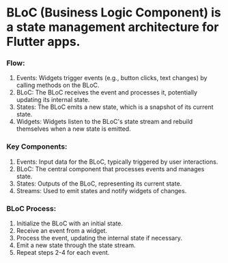 # BLoC (Business Logic Component) is a state management architecture for Flutter apps.

### Flow:

1. Events: Widgets trigger events (e.g., button clicks, text changes) by calling methods on the BLoC.
2. BLoC: The BLoC receives the event and processes it, potentially updating its internal state.
3. States: The BLoC emits a new state, which is a snapshot of its current state.
4. Widgets: Widgets listen to the BLoC's state stream and rebuild themselves when a new state is emitted.

### Key Components:

1. Events: Input data for the BLoC, typically triggered by user interactions.
2. BLoC: The central component that processes events and manages state.
3. States: Outputs of the BLoC, representing its current state.
4. Streams: Used to emit states and notify widgets of changes.

### BLoC Process:

1. Initialize the BLoC with an initial state.
2. Receive an event from a widget.
3. Process the event, updating the internal state if necessary.
4. Emit a new state through the state stream.
5. Repeat steps 2-4 for each event.
